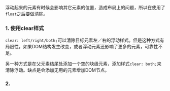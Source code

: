 浮动起来的元素有时候会影响其它元素的位置，造成布局上的问题，所以在使用了`float`之后要做清除。

### 1. 使用clear样式

`clear: left/right/both;`可以清除目标元素左／右的浮动样式。但是这种方式有局限性，如果DOM结构发生改变，或者浮动元素还影响了更多的元素，可靠性不足。

另一种方式是在父元素结尾处添加一个空的块级元素，添加样式`clear: both;`来清除浮动。缺点是会添加无用的元素增加DOM节点。

### 2. 
